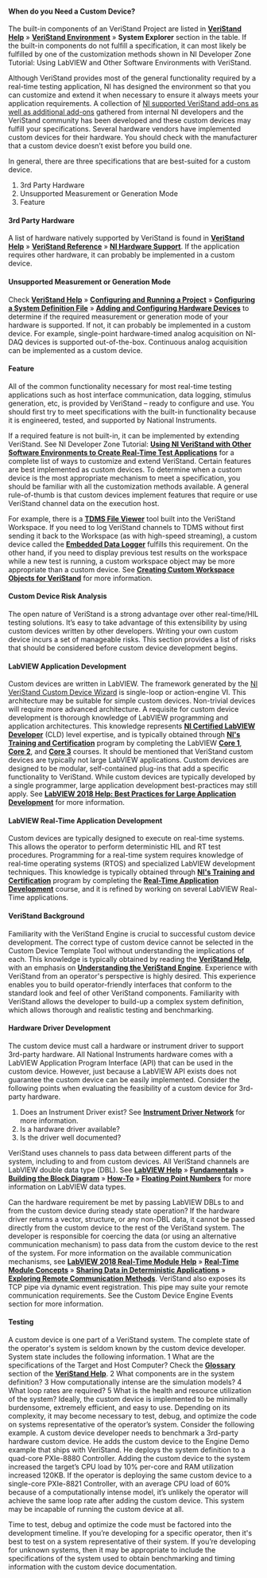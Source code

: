 #### When do you Need a Custom Device?

The built-in components of an VeriStand Project are listed in **[VeriStand Help](https://www.ni.com/documentation/en/veristand/latest/manual/manual-overview/)** » **[VeriStand Environment](https://www.ni.com/documentation/en/veristand/latest/manual/environment/)** » **System Explorer** section in the table. If the built-in components do not fulfill a specification, it can most likely be fulfilled by one of the customization methods shown in NI Developer Zone Tutorial: Using LabVIEW and Other Software Environments with VeriStand.


Although VeriStand provides most of the general functionality required by a real-time testing application, NI has designed the environment so that you can customize and extend it when necessary to ensure it always meets your application requirements. A collection of [NI supported VeriStand add-ons as well as additional add-ons](https://www.ni.com/en-us/support/documentation/supplemental/15/veristand-add-ons.html) gathered from internal NI developers and the VeriStand community has been developed and these custom devices may fulfill your specifications.
Several hardware vendors have implemented custom devices for their hardware. You should check with the manufacturer that a custom device doesn’t exist before you build one.
 
In general, there are three specifications that are best-suited for a custom device.
1.	3rd Party Hardware
2.	Unsupported Measurement or Generation Mode
3.	Feature

#### 3rd Party Hardware

A list of hardware natively supported by VeriStand is found in **[VeriStand Help](https://www.ni.com/documentation/en/veristand/latest/manual/manual-overview/)** » **[VeriStand Reference](https://www.ni.com/documentation/en/veristand/latest/manual/veristand-reference/)** » **[NI Hardware Support](https://www.ni.com/documentation/en/veristand/latest/manual/ni-hardware-support/)**. If the application requires other hardware, it can probably be implemented in a custom device.

#### Unsupported Measurement or Generation Mode

Check **[VeriStand Help](https://www.ni.com/documentation/en/veristand/latest/manual/manual-overview/)** » **[Configuring and Running a Project](https://www.ni.com/documentation/en/veristand/latest/manual/configure-run-project/)** » **[Configuring a System Definition File](https://www.ni.com/documentation/en/veristand/latest/manual/configure-system-definition-file/)** » **[Adding and Configuring Hardware Devices](https://www.ni.com/documentation/en/veristand/latest/manual/add-configure-hardware-device/)** to determine if the required measurement or generation mode of your hardware is supported. If not, it can probably be implemented in a custom device. For example, single-point hardware-timed analog acquisition on NI-DAQ devices is supported out-of-the-box. Continuous analog acquisition can be implemented as a custom device.

#### Feature

All of the common functionality necessary for most real-time testing applications such as host interface communication, data logging, stimulus generation, etc, is provided by VeriStand – ready to configure and use. You should first try to meet specifications with the built-in functionality because it is engineered, tested, and supported by National Instruments.

If a required feature is not built-in, it can be implemented by extending VeriStand. See NI Developer Zone Tutorial: **[Using NI VeriStand with Other Software Environments to Create Real-Time Test Applications](https://www.ni.com/en-us/innovations/white-papers/09/using-ni-veristand-with-other-software-environments-to-create-re.html)** for a complete list of ways to customize and extend VeriStand. Certain features are best implemented as custom devices. To determine when a custom device is the most appropriate mechanism to meet a specification, you should be familiar with all the customization methods available. A general rule-of-thumb is that custom devices implement features that require or use VeriStand channel data on the execution host.

For example, there is a **[TDMS File Viewer](https://www.ni.com/documentation/en/veristand/latest/manual/enhance-workspace-tools/)** tool built into the VeriStand Workspace. If you need to log VeriStand channels to TDMS without first sending it back to the Workspace (as with high-speed streaming), a custom device called the **[Embedded Data Logger](https://www.ni.com/documentation/en/veristand/latest/manual/log-target-data-embedded-data-logger/)** fulfills this requirement. On the other hand, if you need to display previous test results on the workspace while a new test is running, a custom workspace object may be more appropriate than a custom device. See **[Creating Custom Workspace Objects for VeriStand](https://knowledge.ni.com/KnowledgeArticleDetails?id=kA03q000000x4QfCAI&l=en-US)** for more information.

#### Custom Device Risk Analysis

The open nature of VeriStand is a strong advantage over other real-time/HIL testing solutions. It’s easy to take advantage of this extensibility by using custom devices written by other developers. Writing your own custom device incurs a set of manageable risks. This section provides a list of risks that should be considered before custom device development begins.

#### LabVIEW Application Development

Custom devices are written in LabVIEW. The framework generated by the [NI VeriStand Custom Device Wizard](https://github.com/ni/niveristand-custom-device-wizard) is single-loop or action-engine VI. This architecture may be suitable for simple custom devices. Non-trivial devices will require more advanced architecture. A requisite for custom device development is thorough knowledge of LabVIEW programming and application architectures. This knowledge represents **[NI Certified LabVIEW Developer](https://education.ni.com/badges/resources/1255)** (CLD) level expertise, and is typically obtained through **[NI's Training and Certification](https://www.ni.com/en-us/shop/services/education-services.html)** program by completing the LabVIEW **[Core 1](https://www.ni.com/en-us/shop/services/education-services/customer-education-courses/labview-core-1-course-overview.html)**, **[Core 2](https://www.ni.com/en-us/shop/services/education-services/customer-education-courses/labview-core-2-course-overview.html)**, and **[Core 3](https://www.ni.com/en-us/shop/services/education-services/customer-education-courses/labview-core-3-course-overview.html)** courses.
It should be mentioned that VeriStand custom devices are typically not large LabVIEW applications. Custom devices are designed to be modular, self-contained plug-ins that add a specific functionality to VeriStand. While custom devices are typically developed by a single programmer, large application development best-practices may still apply. See **[LabVIEW 2018 Help: Best Practices for Large Application Development](https://zone.ni.com/reference/en-XX/help/371361R-01/lvdevconcepts/best_practices_large_apps/)** for more information.

#### LabVIEW Real-Time Application Development

Custom devices are typically designed to execute on real-time systems. This allows the operator to perform deterministic HIL and RT test procedures. Programming for a real-time system requires knowledge of real-time operating systems (RTOS) and specialized LabVIEW development techniques. This knowledge is typically obtained through **[NI's Training and Certification](https://www.ni.com/en-us/shop/services/education-services.html)** program by completing the **[Real-Time Application Development](https://www.ni.com/en-us/shop/services/products/labview-real-time-1-course.html)** course, and it is refined by working on several LabVIEW Real-Time applications.

#### VeriStand Background

Familiarity with the VeriStand Engine is crucial to successful custom device development. The correct type of custom device cannot be selected in the Custom Device Template Tool without understanding the implications of each. This knowledge is typically obtained by reading the **[VeriStand Help](https://www.ni.com/documentation/en/veristand/latest/manual/manual-overview/)**, with an emphasis on **[Understanding the VeriStand Engine](https://www.ni.com/documentation/en/veristand/latest/manual/vs-engine/)**.
Experience with VeriStand from an operator's perspective is highly desired. This experience enables you to build operator-friendly interfaces that conform to the standard look and feel of other VeriStand components. Familiarity with VeriStand allows the developer to build-up a complex system definition, which allows thorough and realistic testing and benchmarking.

#### Hardware Driver Development

The custom device must call a hardware or instrument driver to support 3rd-party hardware. All National Instruments hardware comes with a LabVIEW Application Program Interface (API) that can be used in the custom device. However, just because a LabVIEW API exists does not guarantee the custom device can be easily implemented. Consider the following points when evaluating the feasibility of a custom device for 3rd-party hardware.

1. Does an Instrument Driver exist? See **[Instrument Driver Network](https://www.ni.com/en-us/support/downloads/instrument-drivers.html)** for more information.<br />
2. Is a hardware driver available?<br />
3. Is the driver well documented?<br />

VeriStand uses channels to pass data between different parts of the system, including to and from custom devices. All VeriStand channels are LabVIEW double data type (DBL). See **[LabVIEW Help](https://zone.ni.com/reference/en-XX/help/371361R-01/)** » **[Fundamentals](https://zone.ni.com/reference/en-XX/help/371361R-01/TOC5.htm)** » **[Building the Block Diagram](https://zone.ni.com/reference/en-XX/help/371361R-01/TOC12.htm)** » **[How-To](https://zone.ni.com/reference/en-XX/help/371361R-01/TOC14.htm)** » **[Floating Point Numbers](https://zone.ni.com/reference/en-XX/help/371361R-01/lvhowto/floating_point_numbers/)** for more information on LabVIEW data types.
 
Can the hardware requirement be met by passing LabVIEW DBLs to and from the custom device during steady state operation?
If the hardware driver returns a vector, structure, or any non-DBL data, it cannot be passed directly from the custom device to the rest of the VeriStand system. The developer is responsible for coercing the data (or using an alternative communication mechanism) to pass data from the custom device to the rest of the system. For more information on the available communication mechanisms, see **[LabVIEW 2018 Real-Time Module Help](https://zone.ni.com/reference/en-XX/help/370715P-01/)** » **[Real-Time Module Concepts](https://zone.ni.com/reference/en-XX/help/370715P-01/lvrtconcepts/rtmoduleconcepts/)** » **[Sharing Data in Deterministic Applications](https://zone.ni.com/reference/en-XX/help/370715P-01/lvrtconcepts/rtsharedatadeterm/)** » **[Exploring Remote Communication Methods](https://zone.ni.com/reference/en-XX/help/370715P-01/lvrtconcepts/exploring_communication_methods/)**.
VeriStand also exposes its TCP pipe via dynamic event registration. This pipe may suite your remote communication requirements. See the Custom Device Engine Events section for more information.

#### Testing

A custom device is one part of a VeriStand system. The complete state of the operator's system is seldom known by the custom device developer. System state includes the following information.
1 What are the specifications of the Target and Host Computer? Check the **[Glossary](https://www.ni.com/documentation/en/veristand/latest/manual/veristand-glossary/)** section of the **[VeriStand Help](https://www.ni.com/documentation/en/veristand/latest/manual/manual-overview/)**.
2 What components are in the system definition?
3 How computationally intense are the simulation models?
4 What loop rates are required?
5 What is the health and resource utilization of the system?
Ideally, the custom device is implemented to be minimally burdensome, extremely efficient, and easy to use. Depending on its complexity, it may become necessary to test, debug, and optimize the code on systems representative of the operator’s system. Consider the following example.
A custom device developer needs to benchmark a 3rd-party hardware custom device. He adds the custom device to the Engine Demo example that ships with VeriStand. He deploys the system definition to a quad-core PXIe-8880 Controller. Adding the custom device to the system increased the target’s CPU load by 10% per-core and RAM utilization increased 120KB. If the operator is deploying the same custom device to a single-core PXIe-8821 Controller, with an average CPU load of 60% because of a computationally intense model, it’s unlikely the operator will achieve the same loop rate after adding the custom device. This system may be incapable of running the custom device at all.

Time to test, debug and optimize the code must be factored into the development timeline. If you’re developing for a specific operator, then it's best to test on a system representative of their system. If you’re developing for unknown systems, then it may be appropriate to include the specifications of the system used to obtain benchmarking and timing information with the custom device documentation.
